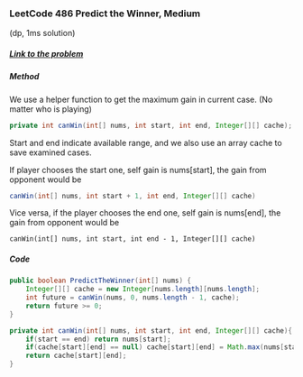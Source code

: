 ### LeetCode 486 Predict the Winner, Medium

(dp, 1ms solution)

##### [Link to the problem](https://leetcode.com/problems/predict-the-winner/)

##### Method

We use a helper function to get the maximum gain in current case. (No matter who is playing)

```java
private int canWin(int[] nums, int start, int end, Integer[][] cache);
```

Start and end indicate available range, and we also use an array cache to save examined cases. 

If player chooses the start one, self gain is nums[start], the gain from opponent would be 

```java
canWin(int[] nums, int start + 1, int end, Integer[][] cache)
```

Vice versa, if the player chooses the end one, self gain is nums[end], the gain from opponent would be

```
canWin(int[] nums, int start, int end - 1, Integer[][] cache)
```

##### Code

```java
public boolean PredictTheWinner(int[] nums) {
    Integer[][] cache = new Integer[nums.length][nums.length];
    int future = canWin(nums, 0, nums.length - 1, cache);
    return future >= 0;
}

private int canWin(int[] nums, int start, int end, Integer[][] cache){
    if(start == end) return nums[start];
    if(cache[start][end] == null) cache[start][end] = Math.max(nums[start] - canWin(nums, start + 1, end, cache), nums[end] - canWin(nums, start, end - 1, cache));
    return cache[start][end];
}
```

